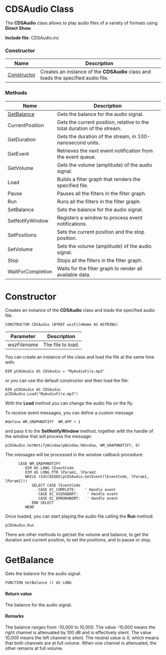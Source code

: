 # CDSAudio Class

The **CDSAudio** class allows to play audio files of a variety of formats using **Direct Show**.

**Include file**: CDSAudio.inc

### Constructor

| Name       | Description |
| ---------- | ----------- |
| [Constructor](#Constructor) | Creates an instance of the **CDSAudio** class and loads the specified audio file. |

### Methods

| Name       | Description |
| ---------- | ----------- |
| [GetBalance](#GetBalance) | Gets the balance for the audio signal. |
| CurrentPosition | Gets the current position, relative to the total duration of the stream. |
| GetDuration | Gets the duration of the stream, in 100-nanosecond units. |
| GetEvent | Retrieves the next event notification from the event queue. |
| GetVolume | Gets the volume (amplitude) of the audio signal. |
| Load | Builds a filter graph that renders the specified file. |
| Pause | Pauses all the filters in the filter graph. |
| Run | Runs all the filters in the filter graph. |
| SetBalance | Sets the balance for the audio signal. |
| SetNotifyWindow | Registers a window to process event notifications. |
| SetPositions | Sets the current position and the stop position. |
| SetVolume | Sets the volume (amplitude) of the audio signal. |
| Stop | Stops all the filters in the filter graph. |
| WaitForCompletion | Waits for the filter graph to render all available data. |

# <a name="Constructor"></a>Constructor

Creates an instance of the **CDSAudio** class and loads the specified audio file.

```
CONSTRUCTOR CDSAudio (BYREF wszFileName AS WSTRING)
```

| Parameter  | Description |
| ---------- | ----------- |
| *wszFilename* | The file to load. |

You can create an instance of the class and load the file at the same time with:

```
DIM pCDSAudio AS CDSAudio = "MyAudioFile.mp3"
```

or you can use the default constructor and then load the file:

```
DIM pCDSAudio AS CDSAudio
pCDSAudio.Load("MyAudioFile.mp3")
```

With the **Load** method you can change the audio file on the fly.

To receive event messages, you can define a custom message

```
#define WM_GRAPHNOTIFY  WM_APP + 1
```

and pass it to the **SetNotifyWindow** method, together with the handle of the window that will process the message:

```
pCDSAudio.SetNotifyWindow(pWindow.hWindow, WM_GRAPHNOTIFY, 0)
```

The messages will be processed in the window callback procedure:

```
      CASE WM_GRAPHNOTIFY
         DIM AS LONG lEventCode
         DIM AS LONG_PTR lParam1, lParam2
         WHILE (SUCCEEDED(pCDSAudio.GetEvent(lEventCode, lParam1, lParam2)))
            SELECT CASE lEventCode
               CASE EC_COMPLETE:    ' Handle event
               CASE EC_USERABORT:    ' Handle event
               CASE EC_ERRORABORT:   ' Handle event
            END SELECT
         WEND
```

Once loaded, you can start playing the audio file calling the **Run** method:

```
pCDSAudio.Run
```

There are other methods to get/set the volume and balance, to get the duration and current position, to set the positions, and to pause or stop.

# <a name="GetBalance"></a>GetBalance

Gets the balance for the audio signal.

```
FUNCTION GetBalance () AS LONG
```

#### Return value

The balance for the audio signal.

#### Remarks

The balance ranges from -10,000 to 10,000. The value -10,000 means the right channel is attenuated by 100 dB and is effectively silent. The value 10,000 means the left channel is silent. The neutral value is 0, which means that both channels are at full volume. When one channel is attenuated, the other remains at full volume.

